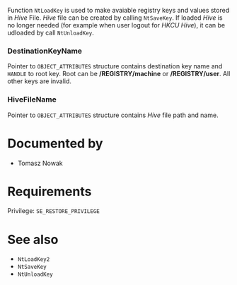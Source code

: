 Function `NtLoadKey` is used to make avaiable registry keys and values stored in *Hive* File. *Hive* file can be created by calling `NtSaveKey`. If loaded *Hive* is no longer needed (for example when user logout for *HKCU Hive*), it can be udloaded by call `NtUnloadKey`.

### DestinationKeyName

Pointer to `OBJECT_ATTRIBUTES` structure contains destination key name and `HANDLE` to root key. Root can be **/REGISTRY/machine** or **/REGISTRY/user**. All other keys are invalid.

### HiveFileName

Pointer to `OBJECT_ATTRIBUTES` structure contains *Hive* file path and name.

# Documented by

* Tomasz Nowak

# Requirements

Privilege: `SE_RESTORE_PRIVILEGE`

# See also

* `NtLoadKey2`
* `NtSaveKey`
* `NtUnloadKey`
